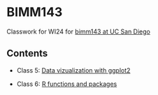# BIMM143
Classwork for WI24 for [bimm143 at UC San Diego](https://bioboot.github.io/bimm143_W24/)

## Contents

- Class 5: [Data vizualization with ggplot2](https://github.com/louiskim132/BIMM143/blob/main/class05/class05.pdf)

- Class 6: [R functions and packages]()

